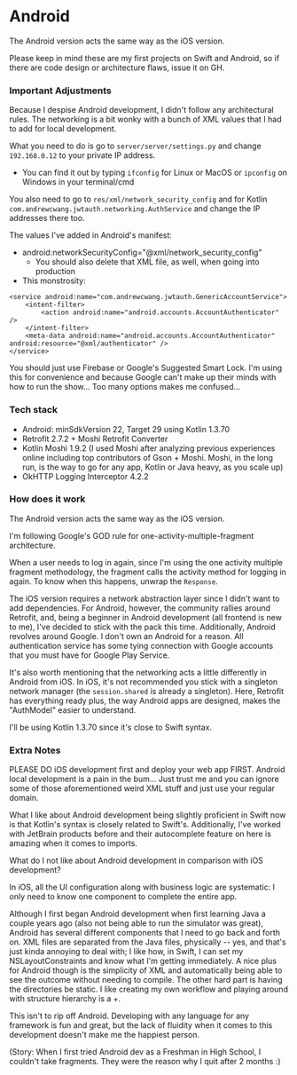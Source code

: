 # Android

The Android version acts the same way as the iOS version.

Please keep in mind these are my first projects on Swift and Android, so if there are code design or architecture flaws, issue it on GH.

### Important Adjustments

Because I despise Android development, I didn't follow any architectural rules. The networking is a bit wonky with a bunch of XML values that I had to add for local development.

What you need to do is go to `server/server/settings.py` and change `192.168.0.12` to your private IP address.
- You can find it out by typing `ifconfig` for Linux or MacOS or `ipconfig` on Windows in your terminal/cmd

You also need to go to `res/xml/network_security_config` and for Kotlin `com.andrewcwang.jwtauth.networking.AuthService` and change the IP addresses there too.

The values I've added in Android's manifest:
- android:networkSecurityConfig="@xml/network_security_config"
    - You should also delete that XML file, as well, when going into production
- This monstrosity:
```
<service android:name="com.andrewcwang.jwtauth.GenericAccountService">
    <intent-filter>
        <action android:name="android.accounts.AccountAuthenticator" />
    </intent-filter>
    <meta-data android:name="android.accounts.AccountAuthenticator" android:resource="@xml/authenticator" />
</service>
```
You should just use Firebase or Google's Suggested Smart Lock. I'm using this for convenience and because Google can't make up their minds with how to run the show... Too many options makes me confused...

### Tech stack

- Android: minSdkVersion 22, Target 29 using Kotlin 1.3.70
- Retrofit 2.7.2 + Moshi Retrofit Converter
- Kotlin Moshi 1.9.2 (I used Moshi after analyzing previous experiences online including top contributors of Gson + Moshi. Moshi, in the long run, is the way to go for any app, Kotlin or Java heavy, as you scale up)
- OkHTTP Logging Interceptor 4.2.2

### How does it work

The Android version acts the same way as the iOS version.

I'm following Google's GOD rule for one-activity-multiple-fragment architecture.

When a user needs to log in again, since I'm using the one activity multiple fragment methodology, the fragment calls the activity method for logging in again. To know when this happens, unwrap the `Response`.

The iOS version requires a network abstraction layer since I didn't want to add dependencies. For Android, however, the community rallies around Retrofit, and, being a beginner in Android development (all frontend is new to me), I've decided to stick with the pack this time. Additionally, Android revolves around Google. I don't own an Android for a reason. All authentication service has some tying connection with Google accounts that you must have for Google Play Service.

It's also worth mentioning that the networking acts a little differently in Android from iOS. In iOS, it's not recommended you stick with a singleton network manager (the `session.shared` is already a singleton). Here, Retrofit has everything ready plus, the way Android apps are designed, makes the "AuthModel" easier to understand.

I'll be using Kotlin 1.3.70 since it's close to Swift syntax.

### Extra Notes

PLEASE DO iOS development first and deploy your web app FIRST. Android local development is a pain in the bum... Just trust me and you can ignore some of those aforementioned weird XML stuff and just use your regular domain.

What I like about Android development being slightly proficient in Swift now is that Kotlin's syntax is closely related to Swift's. Additionally, I've worked with JetBrain products before and their autocomplete feature on here is amazing when it comes to imports.

What do I not like about Android development in comparison with iOS development?

In iOS, all the UI configuration along with business logic are systematic: I only need to know one component to complete the entire app.

Although I first began Android development when first learning Java a couple years ago (also not being able to run the simulator was great), Android has several different components that I need to go back and forth on. XML files are separated from the Java files, physically -- yes, and that's just kinda annoying to deal with; I like how, in Swift, I can set my NSLayoutConstraints and know what I'm getting immediately. A nice plus for Android though is the simplicity of XML and automatically being able to see the outcome without needing to compile. The other hard part is having the directories be static. I like creating my own workflow and playing around with structure hierarchy is a +.

This isn't to rip off Android. Developing with any language for any framework is fun and great, but the lack of fluidity when it comes to this development doesn't make me the happiest person.

(Story: When I first tried Android dev as a Freshman in High School, I couldn't take fragments. They were the reason why I quit after 2 months :)
